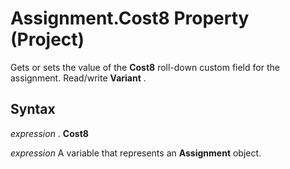 
# Assignment.Cost8 Property (Project)

Gets or sets the value of the  **Cost8** roll-down custom field for the assignment. Read/write **Variant** .


## Syntax

 _expression_ . **Cost8**

 _expression_ A variable that represents an **Assignment** object.

